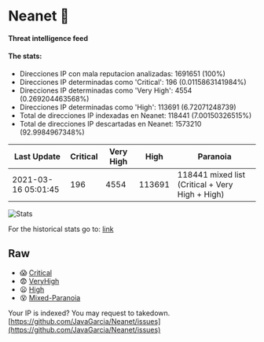 # Neanet :hocho:
#### Threat intelligence feed
#### The stats:

- Direcciones IP con mala reputacion analizadas: 1691651 (100%)
- Direcciones IP determinadas como 'Critical':  196 (0.0115863141984%)
- Direcciones IP determinadas como 'Very High':  4554 (0.269204463568%)
- Direcciones IP determinadas como 'High':  113691 (6.72071248739)
- Total de direcciones IP indexadas en Neanet:  118441 (7.00150326515%)
- Total de direcciones IP descartadas en Neanet:  1573210 (92.9984967348%)

| Last Update | Critical | Very High | High | Paranoia |
| --- | --- | --- | --- | --- |
| 2021-03-16 05:01:45 | 196 | 4554 | 113691 | 118441 mixed list (Critical + Very High + High)|

![Stats](https://docs.google.com/spreadsheets/d/e/2PACX-1vSnaNMIXVabIpDJjufMlzH7poXnshF3mgd8Is1g9ytUEzVsP5my4Trn8f-xkoLLQ38xpL3HtmUexLo6/pubchart?oid=501124687&format=image)

For the historical stats go to: [link](/stats.csv)
## Raw
- :scream: [Critical](https://raw.githubusercontent.com/JavaGarcia/Neanet/master/blacklists/neanet_critical.txt)
- :fearful: [VeryHigh](https://raw.githubusercontent.com/JavaGarcia/Neanet/master/blacklists/neanet_veryHigh.txtt)
- :frowning: [High](https://raw.githubusercontent.com/JavaGarcia/Neanet/master/blacklists/neanet_high.txt)
- :dizzy_face: [Mixed-Paranoia](https://raw.githubusercontent.com/JavaGarcia/Neanet/master/blacklists/neanet_all.txt)


Your IP is indexed? You may request to takedown. [https://github.com/JavaGarcia/Neanet/issues](https://github.com/JavaGarcia/Neanet/issues)



































































































































































































































































































































































































































































































































































































































































































































































































































































































































































































































































































































































































































































































































































































































































































































































































































































































































































































































































































































































































































































































































































































































































































































































































































































































































































































































































































































































































































































































































































































































































































































































































































































































































































































































































































































































































































































































































































































































































































































































































































































































































































































































































































































































































































































































































































































































































































































































































































































































































































































































































































